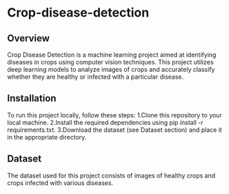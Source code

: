 # Crop-disease-detection
## Overview
Crop Disease Detection is a machine learning project aimed at identifying diseases in crops using computer vision techniques. This project utilizes deep learning models to analyze images of crops and accurately classify whether they are healthy or infected with a particular disease.
## Installation
To run this project locally, follow these steps:
1.Clone this repository to your local machine.
2.Install the required dependencies using pip install -r requirements.txt.
3.Download the dataset (see Dataset section) and place it in the appropriate directory.

## Dataset 
The dataset used for this project consists of images of healthy crops and crops infected with various diseases.

